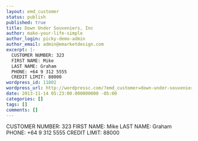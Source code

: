 ```yaml
---
layout: emd_customer
status: publish
published: true
title: Down Under Souveniers, Inc
author: make-your-life-simple
author_login: picky-demo-admin
author_email: admin@emarketdesign.com
excerpt: |-
  CUSTOMER NUMBER: 323
  FIRST NAME: Mike
  LAST NAME: Graham
  PHONE: +64 9 312 5555
  CREDIT LIMIT: 88000
wordpress_id: 11802
wordpress_url: http://wordpressc.com/?emd_customer=down-under-souveniers-inc
date: 2013-11-14 05:23:00.000000000 -05:00
categories: []
tags: []
comments: []
---
```

CUSTOMER NUMBER: 323
FIRST NAME: Mike
LAST NAME: Graham
PHONE: +64 9 312 5555
CREDIT LIMIT: 88000

